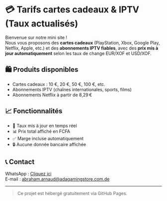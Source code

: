 # 💳 Tarifs cartes cadeaux & IPTV (Taux actualisés)

Bienvenue sur notre mini site !  
Nous vous proposons des **cartes cadeaux** (PlayStation, Xbox, Google Play, Netflix, Apple, etc.) et des **abonnements IPTV fiables**, avec des **prix mis à jour automatiquement** selon les taux de change EUR/XOF et USD/XOF.

## 🛍️ Produits disponibles

- Cartes cadeaux : 10 €, 20 €, 50 €, 100 €, etc.
- Abonnements IPTV (chaînes internationales, sports, films)
- Abonnements Netflix à partir de 8,29 €

## 📈 Fonctionnalités

- 💱 Taux mis à jour en temps réel
- 📊 Prix total affiché en FCFA
- ✅ Marge incluse automatiquement
- 🔒 Aucune donnée bancaire affichée

## 📞 Contact

WhatsApp : [Cliquez ici](https://wa.me/228xxxxxxxx)  
E-mail : abraham.arnaud@adagamingstore.com.de

---

> Ce projet est hébergé gratuitement via GitHub Pages.
